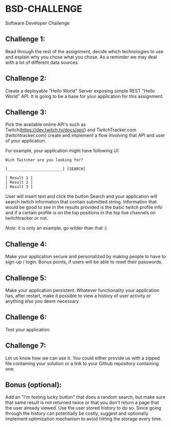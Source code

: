 # BSD-CHALLENGE

Software Developer Challenge

## Challenge 1:
Read through the rest of the assignment, decide which technologies to use and explain why you chose what you chose. As a reminder we may deal with a lot of different data sources.

## Challenge 2:
Create a deployable "Hello World" Server exposing simple REST "Hello World" API. It is going to be a base for your application for this assignment.

## Challenge 3:
Pick the available online API's such as Twitch(https://dev.twitch.tv/docs/api/) and TwitchTracker.com (twitchtracker.com) create and implement a flow involving that API and user of your application. 

For example, your application might have following UI:
```
Wich Twitcher are you looking for?

[________________________] [SEARCH]

[ Result 1 ]
[ Result 2 ]
[ Result 3 ]
```

User will insert text and click the button Search and your application will search twitch information that contain submitted string. 
Information that would be good to see in the results provided is the basic twitch profile info and if a certain profile is on the top positions in the top live channels on twitchtracker or not.

*Note*: it is only an example, go wilder than that :)

## Challenge 4:
Make your application secure and personalized by making people to have to sign-up / login. Bonus points, if users will be able to reset their passwords.

## Challenge 5:
Make your application persistent. Whatever functionality your application has, after restart, make it possible to view a history of user activity or anything else you deem necessary.

## Challenge 6:
Test your application.

## Challenge 7:
Let us know how we can use it. You could either provide us with a zipped file containing your solution or a link to your Github repository containing one.

## Bonus (optional):
Add an "I'm feeling lucky button" that does a random search, but make sure that same result is not returned twice or that you don't return a page that the user already viewed. Use the user stored history to do so. Since going through the history can potentially be costly, suggest and optionally implement optimization mechanism to avoid hitting the storage every time.
